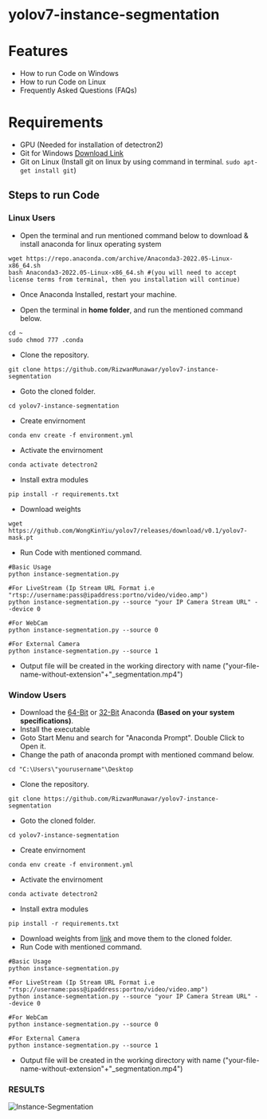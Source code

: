 # yolov7-instance-segmentation

# Features
- How to run Code on Windows
- How to run Code on Linux
- Frequently Asked Questions (FAQs)

# Requirements
- GPU (Needed for installation of detectron2)
- Git for Windows <a href="https://git-scm.com/download/win">Download Link</a>  
- Git on Linux (Install git on linux by using command in terminal. ```sudo apt-get install git```)

## Steps to run Code

### Linux Users
- Open the terminal and run mentioned command below to download & install anaconda for linux operating system
```
wget https://repo.anaconda.com/archive/Anaconda3-2022.05-Linux-x86_64.sh
bash Anaconda3-2022.05-Linux-x86_64.sh #(you will need to accept license terms from terminal, then you installation will continue)
```
- Once Anaconda Installed, restart your machine.

- Open the terminal in <B>home folder</B>, and run the mentioned command below.
```
cd ~
sudo chmod 777 .conda
```
- Clone the repository.
```
git clone https://github.com/RizwanMunawar/yolov7-instance-segmentation
```
- Goto the cloned folder.
```
cd yolov7-instance-segmentation
```
- Create envirnoment
```
conda env create -f environment.yml
```
- Activate the envirnoment
```
conda activate detectron2
```
- Install extra modules
```
pip install -r requirements.txt
```
- Download weights
```
wget https://github.com/WongKinYiu/yolov7/releases/download/v0.1/yolov7-mask.pt
```
- Run Code with mentioned command.
```
#Basic Usage
python instance-segmentation.py

#For LiveStream (Ip Stream URL Format i.e "rtsp://username:pass@ipaddress:portno/video/video.amp")
python instance-segmentation.py --source "your IP Camera Stream URL" --device 0

#For WebCam
python instance-segmentation.py --source 0

#For External Camera
python instance-segmentation.py --source 1
```
- Output file will be created in the working directory with name ("your-file-name-without-extension"+"_segmentation.mp4")

### Window Users
- Download the <a href="https://repo.anaconda.com/archive/Anaconda3-2022.05-Windows-x86_64.exe">64-Bit</a> or <a href="https://repo.anaconda.com/archive/Anaconda3-2022.05-Windows-x86.exe">32-Bit</a> Anaconda <B>(Based on your system specifications)</B>.
- Install the executable
- Goto Start Menu and search for "Anaconda Prompt". Double Click to Open it.
- Change the path of anaconda prompt with mentioned command below.
```
cd "C:\Users\"yourusername"\Desktop
```
- Clone the repository.
```
git clone https://github.com/RizwanMunawar/yolov7-instance-segmentation
```
- Goto the cloned folder.
```
cd yolov7-instance-segmentation
```
- Create envirnoment
```
conda env create -f environment.yml
```
- Activate the envirnoment
```
conda activate detectron2
```
- Install extra modules
```
pip install -r requirements.txt
```
- Download weights from <a href="https://github.com/WongKinYiu/yolov7/releases/download/v0.1/yolov7-mask.pt">link</a> and move them to the cloned folder.
- Run Code with mentioned command.
```
#Basic Usage
python instance-segmentation.py

#For LiveStream (Ip Stream URL Format i.e "rtsp://username:pass@ipaddress:portno/video/video.amp")
python instance-segmentation.py --source "your IP Camera Stream URL" --device 0

#For WebCam
python instance-segmentation.py --source 0

#For External Camera
python instance-segmentation.py --source 1
```
- Output file will be created in the working directory with name ("your-file-name-without-extension"+"_segmentation.mp4")

### RESULTS
![Instance-Segmentation](https://user-images.githubusercontent.com/62513924/185704342-59cb9bce-6be1-432b-90fc-2064feed4a67.png)

